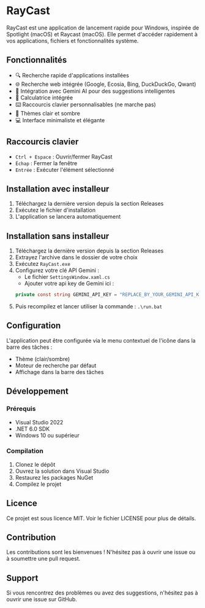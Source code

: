 # RayCast

RayCast est une application de lancement rapide pour Windows, inspirée de Spotlight (macOS) et Raycast (macOS). Elle permet d'accéder rapidement à vos applications, fichiers et fonctionnalités système.

## Fonctionnalités

- 🔍 Recherche rapide d'applications installées
- 🌐 Recherche web intégrée (Google, Ecosia, Bing, DuckDuckGo, Qwant)
- 🤖 Intégration avec Gemini AI pour des suggestions intelligentes
- 🧮 Calculatrice intégrée
- ⌨️ Raccourcis clavier personnalisables (ne marche pas)
- 🎨 Thèmes clair et sombre
- 💻 Interface minimaliste et élégante

## Raccourcis clavier

- `Ctrl + Espace` : Ouvrir/fermer RayCast
- `Échap` : Fermer la fenêtre
- `Entrée` : Exécuter l'élément sélectionné

## Installation avec installeur

1. Téléchargez la dernière version depuis la section Releases
2. Exécutez le fichier d'installation
3. L'application se lancera automatiquement


## Installation sans installeur

1. Téléchargez la dernière version depuis la section Releases
2. Extrayez l'archive dans le dossier de votre choix
3. Exécutez `RayCast.exe`
4. Configurez votre clé API Gemini :
   - Le fichier ``SettingsWindow.xaml.cs``
   - Ajouter votre api key de Gemini ici : 
   ```c#
   private const string GEMINI_API_KEY = "REPLACE_BY_YOUR_GEMINI_API_KEY";
   ```
5. Puis recompilez et lancer utiliser la commande : ``.\run.bat``


## Configuration

L'application peut être configurée via le menu contextuel de l'icône dans la barre des tâches :

- Thème (clair/sombre)
- Moteur de recherche par défaut
- Affichage dans la barre des tâches

## Développement

### Prérequis

- Visual Studio 2022
- .NET 6.0 SDK
- Windows 10 ou supérieur

### Compilation

1. Clonez le dépôt
2. Ouvrez la solution dans Visual Studio
3. Restaurez les packages NuGet
4. Compilez le projet

## Licence

Ce projet est sous licence MIT. Voir le fichier LICENSE pour plus de détails.

## Contribution

Les contributions sont les bienvenues ! N'hésitez pas à ouvrir une issue ou à soumettre une pull request.

## Support

Si vous rencontrez des problèmes ou avez des suggestions, n'hésitez pas à ouvrir une issue sur GitHub. 
